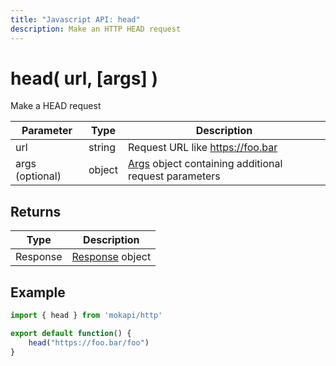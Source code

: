 ```yaml
---
title: "Javascript API: head"
description: Make an HTTP HEAD request
---
```

# head( url, [args] )

Make a HEAD request

| Parameter       | Type   | Description                                                                                      |
|-----------------|--------|--------------------------------------------------------------------------------------------------|
| url             | string | Request URL like https://foo.bar                                                                 |
| args (optional) | object | [Args](/docs/javascript-api/mokapi-http/args.md) object containing additional request parameters |

## Returns

| Type     | Description                                                     |
|----------|-----------------------------------------------------------------|
| Response | [Response](/docs/javascript-api/mokapi-http/response.md) object |

## Example

```javascript
import { head } from 'mokapi/http'

export default function() {
    head("https://foo.bar/foo")
}
```